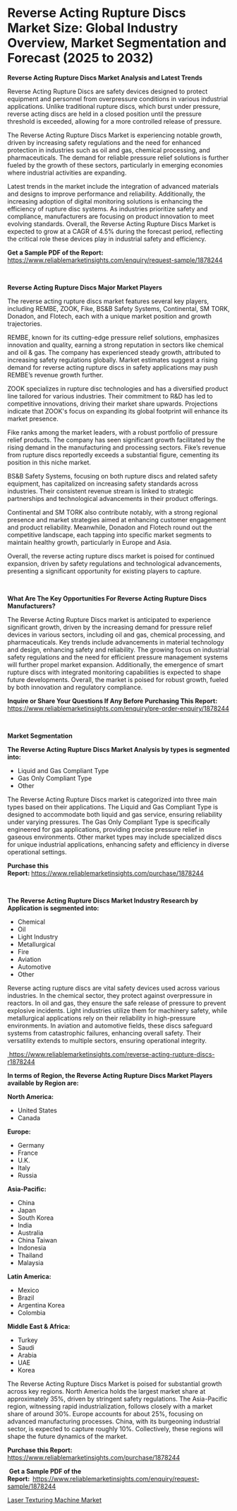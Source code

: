 <p><h1>Reverse Acting Rupture Discs Market Size: Global Industry Overview, Market Segmentation and Forecast (2025 to 2032)</h1></p><p><strong>Reverse Acting Rupture Discs Market Analysis and Latest Trends</strong></p>
<p><p>Reverse Acting Rupture Discs are safety devices designed to protect equipment and personnel from overpressure conditions in various industrial applications. Unlike traditional rupture discs, which burst under pressure, reverse acting discs are held in a closed position until the pressure threshold is exceeded, allowing for a more controlled release of pressure.</p><p>The Reverse Acting Rupture Discs Market is experiencing notable growth, driven by increasing safety regulations and the need for enhanced protection in industries such as oil and gas, chemical processing, and pharmaceuticals. The demand for reliable pressure relief solutions is further fueled by the growth of these sectors, particularly in emerging economies where industrial activities are expanding.</p><p>Latest trends in the market include the integration of advanced materials and designs to improve performance and reliability. Additionally, the increasing adoption of digital monitoring solutions is enhancing the efficiency of rupture disc systems. As industries prioritize safety and compliance, manufacturers are focusing on product innovation to meet evolving standards. Overall, the Reverse Acting Rupture Discs Market is expected to grow at a CAGR of 4.5% during the forecast period, reflecting the critical role these devices play in industrial safety and efficiency.</p></p>
<p><strong>Get a Sample PDF of the Report:&nbsp;</strong> <a href="https://www.reliablemarketinsights.com/enquiry/request-sample/1878244?utm_campaign=2207&utm_medium=2&utm_source=Github&utm_content=ia&utm_term=10042025&utm_id=reverse-acting-rupture-discs">https://www.reliablemarketinsights.com/enquiry/request-sample/1878244</a></p>
<p>&nbsp;</p>
<p><strong>Reverse Acting Rupture Discs Major Market Players</strong></p>
<p><p>The reverse acting rupture discs market features several key players, including REMBE, ZOOK, Fike, BS&B Safety Systems, Continental, SM TORK, Donadon, and Flotech, each with a unique market position and growth trajectories.</p><p>REMBE, known for its cutting-edge pressure relief solutions, emphasizes innovation and quality, earning a strong reputation in sectors like chemical and oil & gas. The company has experienced steady growth, attributed to increasing safety regulations globally. Market estimates suggest a rising demand for reverse acting rupture discs in safety applications may push REMBE’s revenue growth further.</p><p>ZOOK specializes in rupture disc technologies and has a diversified product line tailored for various industries. Their commitment to R&D has led to competitive innovations, driving their market share upwards. Projections indicate that ZOOK's focus on expanding its global footprint will enhance its market presence.</p><p>Fike ranks among the market leaders, with a robust portfolio of pressure relief products. The company has seen significant growth facilitated by the rising demand in the manufacturing and processing sectors. Fike’s revenue from rupture discs reportedly exceeds a substantial figure, cementing its position in this niche market.</p><p>BS&B Safety Systems, focusing on both rupture discs and related safety equipment, has capitalized on increasing safety standards across industries. Their consistent revenue stream is linked to strategic partnerships and technological advancements in their product offerings.</p><p>Continental and SM TORK also contribute notably, with a strong regional presence and market strategies aimed at enhancing customer engagement and product reliability. Meanwhile, Donadon and Flotech round out the competitive landscape, each tapping into specific market segments to maintain healthy growth, particularly in Europe and Asia. </p><p>Overall, the reverse acting rupture discs market is poised for continued expansion, driven by safety regulations and technological advancements, presenting a significant opportunity for existing players to capture.</p></p>
<p>&nbsp;</p>
<p><strong>What Are The Key Opportunities For Reverse Acting Rupture Discs Manufacturers?</strong></p>
<p><p>The Reverse Acting Rupture Discs market is anticipated to experience significant growth, driven by the increasing demand for pressure relief devices in various sectors, including oil and gas, chemical processing, and pharmaceuticals. Key trends include advancements in material technology and design, enhancing safety and reliability. The growing focus on industrial safety regulations and the need for efficient pressure management systems will further propel market expansion. Additionally, the emergence of smart rupture discs with integrated monitoring capabilities is expected to shape future developments. Overall, the market is poised for robust growth, fueled by both innovation and regulatory compliance.</p></p>
<p><strong>Inquire or Share Your Questions If Any Before Purchasing This Report:</strong> <a href="https://www.reliablemarketinsights.com/enquiry/pre-order-enquiry/1878244?utm_campaign=2207&utm_medium=2&utm_source=Github&utm_content=ia&utm_term=10042025&utm_id=reverse-acting-rupture-discs">https://www.reliablemarketinsights.com/enquiry/pre-order-enquiry/1878244</a></p>
<p>&nbsp;</p>
<p><strong>Market Segmentation</strong></p>
<p><strong>The Reverse Acting Rupture Discs Market Analysis by types is segmented into:</strong></p>
<p><ul><li>Liquid and Gas Compliant Type</li><li>Gas Only Compliant Type</li><li>Other</li></ul></p>
<p><p>The Reverse Acting Rupture Discs market is categorized into three main types based on their applications. The Liquid and Gas Compliant Type is designed to accommodate both liquid and gas service, ensuring reliability under varying pressures. The Gas Only Compliant Type is specifically engineered for gas applications, providing precise pressure relief in gaseous environments. Other market types may include specialized discs for unique industrial applications, enhancing safety and efficiency in diverse operational settings.</p></p>
<p><strong>Purchase this Report:&nbsp;</strong><a href="https://www.reliablemarketinsights.com/purchase/1878244?utm_campaign=2207&utm_medium=2&utm_source=Github&utm_content=ia&utm_term=10042025&utm_id=reverse-acting-rupture-discs">https://www.reliablemarketinsights.com/purchase/1878244</a></p>
<p>&nbsp;</p>
<p><strong>The Reverse Acting Rupture Discs Market Industry Research by Application is segmented into:</strong></p>
<p><ul><li>Chemical</li><li>Oil</li><li>Light Industry</li><li>Metallurgical</li><li>Fire</li><li>Aviation</li><li>Automotive</li><li>Other</li></ul></p>
<p><p>Reverse acting rupture discs are vital safety devices used across various industries. In the chemical sector, they protect against overpressure in reactors. In oil and gas, they ensure the safe release of pressure to prevent explosive incidents. Light industries utilize them for machinery safety, while metallurgical applications rely on their reliability in high-pressure environments. In aviation and automotive fields, these discs safeguard systems from catastrophic failures, enhancing overall safety. Their versatility extends to multiple sectors, ensuring operational integrity.</p></p>
<p><a href="https://www.reliablemarketinsights.com/reverse-acting-rupture-discs-r1878244?utm_campaign=2207&utm_medium=2&utm_source=Github&utm_content=ia&utm_term=10042025&utm_id=reverse-acting-rupture-discs">&nbsp;https://www.reliablemarketinsights.com/reverse-acting-rupture-discs-r1878244</a></p>
<p><strong>In terms of Region, the Reverse Acting Rupture Discs Market Players available by Region are:</strong></p>
<p>
    <p> <strong> North America: </strong>
        <ul>
            <li>United States</li>
            <li>Canada</li>
        </ul>
        </p> 
    <p> <strong> Europe: </strong>
        <ul>
            <li>Germany</li>
            <li>France</li>
            <li>U.K.</li>
            <li>Italy</li>
            <li>Russia</li>
        </ul>
        </p> 
    <p> <strong> Asia-Pacific: </strong>
        <ul>
            <li>China</li>
            <li>Japan</li>
            <li>South Korea</li>
            <li>India</li>
            <li>Australia</li>
            <li>China Taiwan</li>
            <li>Indonesia</li>
            <li>Thailand</li>
            <li>Malaysia</li>
        </ul>
        </p> 
    <p> <strong> Latin America: </strong>
        <ul>
            <li>Mexico</li>
            <li>Brazil</li>
            <li>Argentina Korea</li>
            <li>Colombia</li>
        </ul>
        </p> 
    <p> <strong> Middle East & Africa: </strong>
        <ul>
            <li>Turkey</li>
            <li>Saudi</li>
            <li>Arabia</li>
            <li>UAE</li>
            <li>Korea</li>
        </ul>
    </p>
    </p>
<p><p>The Reverse Acting Rupture Discs Market is poised for substantial growth across key regions. North America holds the largest market share at approximately 35%, driven by stringent safety regulations. The Asia-Pacific region, witnessing rapid industrialization, follows closely with a market share of around 30%. Europe accounts for about 25%, focusing on advanced manufacturing processes. China, with its burgeoning industrial sector, is expected to capture roughly 10%. Collectively, these regions will shape the future dynamics of the market.</p></p>
<p><strong>Purchase this Report: </strong><a href="https://www.reliablemarketinsights.com/purchase/1878244?utm_campaign=2207&utm_medium=2&utm_source=Github&utm_content=ia&utm_term=10042025&utm_id=reverse-acting-rupture-discs">https://www.reliablemarketinsights.com/purchase/1878244</a></p>
<p>&nbsp;<strong>Get a Sample PDF of the Report:&nbsp;&nbsp;</strong><a href="https://www.reliablemarketinsights.com/enquiry/request-sample/1878244?utm_campaign=2207&utm_medium=2&utm_source=Github&utm_content=ia&utm_term=10042025&utm_id=reverse-acting-rupture-discs">https://www.reliablemarketinsights.com/enquiry/request-sample/1878244</a></p>
<p><strong></strong></p>
<p><p><a href="https://github.com/porstgowinjq/Market-Research-Report-List-1/blob/main/laser-texturing-machine-market.md?utm_campaign=2207&utm_medium=2&utm_source=Github&utm_content=ia&utm_term=10042025&utm_id=reverse-acting-rupture-discs">Laser Texturing Machine Market</a></p></p>